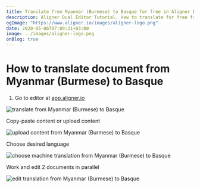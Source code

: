 ```yaml
---
title: Translate from Myanmar (Burmese) to Basque for free in Aligner Editor
description: Aligner Dual Editor Tutorial. How to translate for free from Myanmar (Burmese) to Basque. Aligner is multilingual document management platform. 
ogImage: "https://www.aligner.io/images/aligner-logo.png"
date: 2020-05-06T07:09:21+03:00
image: ../images/aligner-logo.png
onBlog: true
---
```


# How to translate document from Myanmar (Burmese) to Basque

1. Go to editor at [app.aligner.io](https://app.aligner.io "Aligner App web page")

![translate from Myanmar (Burmese) to Basque](../aligner-blank-editor.png "translate from Myanmar (Burmese) to Basque")

Copy-paste content or upload content

![upload content from Myanmar (Burmese) to Basque](../aligner-uploaded-document.png "upload content from Myanmar (Burmese) to Basque")

Choose desired language

![choose machine translation from Myanmar (Burmese) to Basque](../aligner-language-dropdown.png "choose machine translation from Myanmar (Burmese) to Basque")

Work and edit 2 documents in parallel

![edit translation from Myanmar (Burmese) to Basque](../aligner-double-sitded-editor.png "edit translation from Myanmar (Burmese) to Basque")

